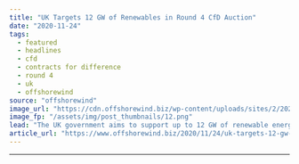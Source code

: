 ```yaml
---
title: "UK Targets 12 GW of Renewables in Round 4 CfD Auction"
date: "2020-11-24"
tags: 
  - featured
  - headlines
  - cfd
  - contracts for difference
  - round 4
  - uk
  - offshorewind
source: "offshorewind"
image_url: "https://cdn.offshorewind.biz/wp-content/uploads/sites/2/2020/11/24093152/UK-Targets-12-GW-of-Renewables-in-Round-4-CfD-Auction.png"
image_fp: "/assets/img/post_thumbnails/12.png"
lead: "The UK government aims to support up to 12 GW of renewable energy projects"
article_url: "https://www.offshorewind.biz/2020/11/24/uk-targets-12-gw-of-renewables-in-round-4-cfd-auction/"
---
```


---
